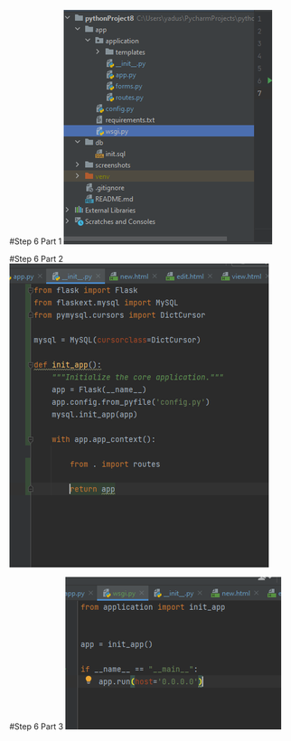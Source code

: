 #Step 6 Part 1
![Step 6 Part 1](screenshots/step6Part1.PNG)

#Step 6 Part 2
![Step 6 Part 2](screenshots/step6Part2.PNG)

#Step 6 Part 3
![Step 6 Part 3](screenshots/step6Part3.PNG)